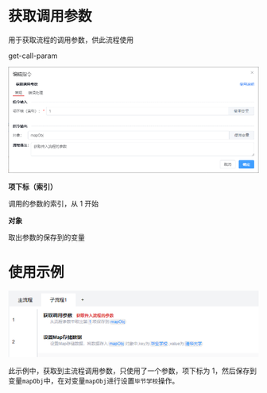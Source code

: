 # 获取调用参数

用于获取流程的调用参数，供此流程使用

get-call-param

![alt get-call-param](/img/flow/get-call-param.png)

**项下标（索引）**

调用的参数的索引，从 1 开始

**对象**

取出参数的保存到的变量

# 使用示例

![alt get-call-param](/img/flow/get-call-param-example.png)

此示例中，获取到主流程调用参数，只使用了一个参数，项下标为 1，然后保存到变量`mapObj`中，在对变量`mapObj`进行设置`毕节学校`操作。
